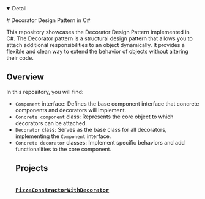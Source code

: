 
<details open>
  <summary>Detail</summary>

  <p># Decorator Design Pattern in C#

This repository showcases the Decorator Design Pattern implemented in C#. The Decorator pattern is a structural design pattern that allows you to attach additional responsibilities to an object dynamically. It provides a flexible and clean way to extend the behavior of objects without altering their code.

## Overview

In this repository, you will find:

- `Component` interface: Defines the base component interface that concrete components and decorators will implement.
- `Concrete component` class: Represents the core object to which decorators can be attached.
- `Decorator` class: Serves as the base class for all decorators, implementing the `Component` interface.
- `Concrete decorator` classes: Implement specific behaviors and add functionalities to the core component.


</p>

  
<ul dir="auto">
    
## Projects
<pre><h4><a href="https://github.com/EfremMic/Decorators/tree/PizzaConstractorWithDecorators/PizzaConstractor">PizzaConstractorWithDecorator</a></h4></pre>
</ul>
</details>

